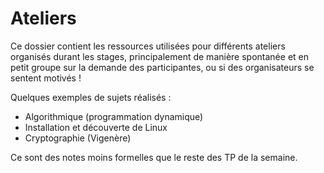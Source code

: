 # Ateliers

Ce dossier contient les ressources utilisées pour différents ateliers organisés
durant les stages, principalement de manière spontanée et en petit groupe sur la
demande des participantes, ou si des organisateurs se sentent motivés !

Quelques exemples de sujets réalisés :

- Algorithmique (programmation dynamique)
- Installation et découverte de Linux
- Cryptographie (Vigenère)

Ce sont des notes moins formelles que le reste des TP de la semaine.
